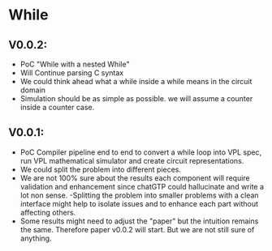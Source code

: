 
# While


## V0.0.2:

- PoC "While with a nested While"
- Will Continue parsing C syntax
- We could think ahead what a while inside a while means in the circuit domain
- Simulation should be as simple as possible. we will assume a counter inside a counter case. 

## V0.0.1: 

- PoC Compiler pipeline end to end to convert a while loop into VPL spec, run VPL mathematical simulator and create circuit representations. 
- We could split the problem into different pieces.
- We are not 100% sure about the results each component will require validation and enhancement since chatGTP could hallucinate and write a lot non sense. 
-Splitting the problem into smaller problems with a clean interface might help to isolate issues and to enhance each part without affecting others. 
- Some results might need to adjust the "paper" but the intuition remains the same. Therefore paper v0.0.2 will start. But we are not still sure of anything. 



